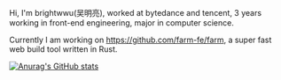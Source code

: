 Hi, I'm brightwwu(吴明亮), worked at bytedance and tencent, 3 years working in front-end engineering, major in computer science.

Currently I am working on https://github.com/farm-fe/farm, a super fast web build tool written in Rust.

[![Anurag's GitHub stats](https://github-readme-stats.vercel.app/api?username=wre232114)](https://github.com/anuraghazra/github-readme-stats)
